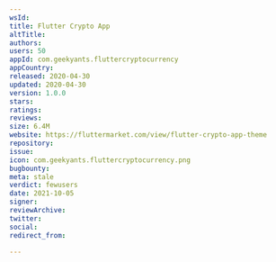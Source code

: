 ```yaml
---
wsId: 
title: Flutter Crypto App
altTitle: 
authors: 
users: 50
appId: com.geekyants.fluttercryptocurrency
appCountry: 
released: 2020-04-30
updated: 2020-04-30
version: 1.0.0
stars: 
ratings: 
reviews: 
size: 6.4M
website: https://fluttermarket.com/view/flutter-crypto-app-theme
repository: 
issue: 
icon: com.geekyants.fluttercryptocurrency.png
bugbounty: 
meta: stale
verdict: fewusers
date: 2021-10-05
signer: 
reviewArchive: 
twitter: 
social: 
redirect_from: 

---
```


